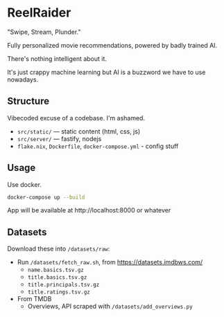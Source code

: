 # ReelRaider
"Swipe, Stream, Plunder."

Fully personalized movie recommendations, powered by badly trained AI.

There's nothing intelligent about it.

It's just crappy machine learning but AI is a buzzword we have to use nowadays.

## Structure
Vibecoded excuse of a codebase. I'm ashamed.
- `src/static/` — static content (html, css, js)
- `src/server/` — fastify, nodejs
- `flake.nix`, `Dockerfile`, `docker-compose.yml` - config stuff

## Usage
Use docker.

```bash
docker-compose up --build
```

App will be available at http://localhost:8000 or whatever

## Datasets

Download these into `/datasets/raw`:
- Run `/datasets/fetch_raw.sh`, from https://datasets.imdbws.com/
  - `name.basics.tsv.gz`
  - `title.basics.tsv.gz`
  - `title.principals.tsv.gz`
  - `title.ratings.tsv.gz`
- From TMDB
  - Overviews, API scraped with `/datasets/add_overviews.py`
  